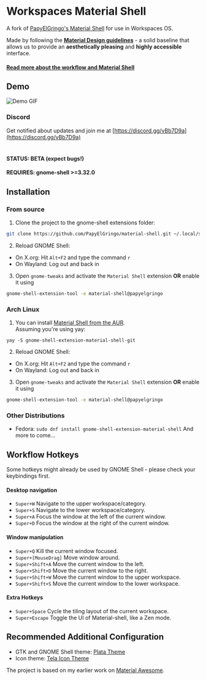 # Workspaces Material Shell
A fork of [PapyElGringo's Material Shell](https://github.com/PapyElGringo/material-shell) for use in Workspaces OS.

Made by following the **[Material Design guidelines](https://material.io)** - a solid baseline that allows us to provide an **aesthetically pleasing** and **highly accessible** interface.

#### [Read more about the workflow and Material Shell](./documentation/material-shell.md#workflow)

## Demo

![Demo GIF](demo.gif)

### Discord
Get notified about updates and join me at [https://discord.gg/vBb7D9a](https://discord.gg/vBb7D9a)
#
#### STATUS: BETA (expect bugs!)
#### REQUIRES: gnome-shell >=3.32.0

## Installation
### From source
1) Clone the project to the gnome-shell extensions folder:
```bash
git clone https://github.com/PapyElGringo/material-shell.git ~/.local/share/gnome-shell/extensions/material-shell@papyelgringo
```
2) Reload GNOME Shell:
  + On X.org: Hit `Alt+F2` and type the command `r`
  + On Wayland: Log out and back in
3) Open `gnome-tweaks` and activate the `Material Shell` extension **OR** enable it using 
```bash
gnome-shell-extension-tool -e material-shell@papyelgringo
```

### Arch Linux
1) You can install [Material Shell from the AUR](https://aur.archlinux.org/packages/gnome-shell-extension-material-shell-git/). \
Assuming you're using yay:
```
yay -S gnome-shell-extension-material-shell-git
```
2) Reload GNOME Shell:
  + On X.org: Hit `Alt+F2` and type the command `r`
  + On Wayland: Log out and back in
3) Open `gnome-tweaks` and activate the `Material Shell` extension **OR** enable it using 
```bash
gnome-shell-extension-tool -e material-shell@papyelgringo
```

### Other Distributions
- Fedora: `sudo dnf install gnome-shell-extension-material-shell`
And more to come...

## Workflow Hotkeys
Some hotkeys might already be used by GNOME Shell - please check your keybindings first.
#### Desktop navigation
* `Super+W` Navigate to the upper workspace/category.
* `Super+S` Navigate to the lower workspace/category.
* `Super+A` Focus the window at the left of the current window.
* `Super+D` Focus the window at the right of the current window.

#### Window manipulation
* `Super+Q` Kill the current window focused.
* `Super+[MouseDrag]` Move window around.
* `Super+Shift+A` Move the current window to the left.
* `Super+Shift+D` Move the current window to the right.
* `Super+Shift+W` Move the current window to the upper workspace.
* `Super+Shift+S` Move the current window to the lower workspace.

#### Extra Hotkeys
* `Super+Space` Cycle the tiling layout of the current workspace.
* `Super+Escape` Toggle the UI of Material-shell, like a Zen mode.

## Recommended Additional Configuration
* GTK and GNOME Shell theme: [Plata Theme](https://gitlab.com/tista500/plata-theme)
* Icon theme: [Tela Icon Theme](https://github.com/vinceliuice/Tela-icon-theme)

The project is based on my earlier work on [Material Awesome](https://github.com/PapyElGringo/material-awesome).
